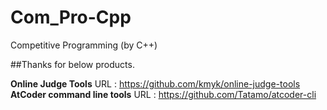 # Com_Pro-Cpp
Competitive Programming (by C++)

##Thanks for below products.

**Online Judge Tools**  URL : <https://github.com/kmyk/online-judge-tools>  
**AtCoder command line tools**  URL : <https://github.com/Tatamo/atcoder-cli>

